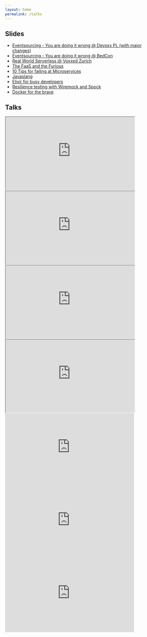 ```yaml
---
layout: home
permalink: /talks
---
```


<div class="home">

<!-- <h2>Speaker profile</h2>

<div class="event">
  <span class="date"></span>
  <span class="venue"></span>
  <span class="title"></span>

  As seen in:
Devoxx Belgium Javaland DevCon Voxxed Vienna Topconf
Berlin Expert Days Code.Talks
Java User Group Hamburg Java User Group Mannheim

</div> -->

<h2>Slides</h2>

<ul>
  <li><a href="/assets/media/2019-06-24/eventsourcing-you-are-doing-it-wrong-devoxx-pl.pdf">Eventsourcing - You are doing it wrong @ Devoxx PL (with major changes)</a></li>
  <li><a href="/assets/media/2018-09-06/eventsourcing-you-are-doing-it-wrong.pdf">Eventsourcing - You are doing it wrong @ BedCon</a></li>
  <li><a href="/assets/media/2018-03-08/real_world_serverless_20180307-voxxed-zurich.pdf">Real World Serverless @ Voxxed Zurich</a></li>
  <li><a href="https://www.slideshare.net/koenighotze/the-faas-and-the-furious">The FaaS and the Furious</a></li>
  <li><a href="https://www.slideshare.net/koenighotze/10-tips-for-failing-at-microservices-badly-bedcon-2017">10 Tips for failing at Microservices</a></li>
  <li><a href="https://www.slideshare.net/koenighotze/javaslang-javaland20170327nodemonocopyright">Javaslang</a></li>
  <li><a href="https://www.slideshare.net/koenighotze/elixir-easy-fun-for-busy-developers-devoxx-2016">Elixir for busy developers</a></li>
  <li><a href="https://www.slideshare.net/koenighotze/resilience-testing-with-wiremock-and-spock">Resilience testing with Wiremock and Spock</a></li>
  <li><a href="https://www.slideshare.net/koenighotze/docker-for-the-brave">Docker for the brave</a></li>
</ul>

<h2>Talks</h2>
<div class="videosContainer">
  <div class="video">
      <iframe width="425" height="240" src="https://www.youtube-nocookie.com/embed/GzrZworHpIk" allow="encrypted-media" allowfullscreen></iframe>
  </div>

  <div class="video">
      <iframe width="425" height="240" src="https://www.youtube-nocookie.com/embed/uMCtcZ46gns" allow="encrypted-media" allowfullscreen></iframe>
  </div>

  <div class="video">
    <iframe width="425" height="240" src="https://www.youtube-nocookie.com/embed/hErwF1Z_THc" allow=" encrypted-media" allowfullscreen></iframe>
  </div>
  <div class="video">
      <iframe width="425" height="240" src="https://www.youtube-nocookie.com/embed/stNj2wmp_Vw" allow="encrypted-media" allowfullscreen></iframe>
  </div>
  <div class="video">
    <iframe width="425" height="240" src="https://www.youtube-nocookie.com/embed/naNN_gJas2A" frameborder="0" allow="encrypted-media" allowfullscreen></iframe>
  </div>
  <div class="video">
    <iframe width="425" height="240" src="https://www.youtube-nocookie.com/embed/X0tjziAQfNQ" frameborder="0" allow="encrypted-media" allowfullscreen></iframe>
  </div>
  <div class="video">
    <iframe width="425" height="240" src="https://www.youtube-nocookie.com/embed/5M3AzAk70SM" frameborder="0" allow="encrypted-media" allowfullscreen></iframe>
  </div>
</div>
</div>